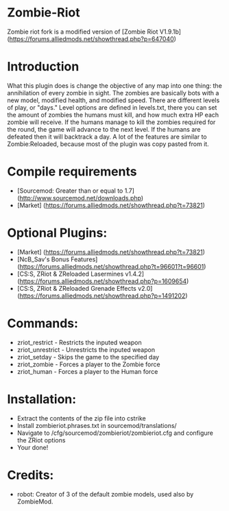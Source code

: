 # Zombie-Riot
Zombie riot fork is a modified version of [Zombie Riot V1.9.1b] (https://forums.alliedmods.net/showthread.php?p=647040)

# Introduction
What this plugin does is change the objective of any map into one thing: the annihilation of every zombie in sight. The zombies are basically bots with a new model, modified health, and modified speed. There are different levels of play, or "days." Level options are defined in levels.txt, there you can set the amount of zombies the humans must kill, and how much extra HP each zombie will receive. If the humans manage to kill the zombies required for the round, the game will advance to the next level. If the humans are defeated then it will backtrack a day. A lot of the features are similar to Zombie:Reloaded, because most of the plugin was copy pasted from it.

# Compile requirements
*   [Sourcemod: Greater than or equal to 1.7] (http://www.sourcemod.net/downloads.php)
*   [Market] (https://forums.alliedmods.net/showthread.php?t=73821)

# Optional Plugins:
*   [Market] (https://forums.alliedmods.net/showthread.php?t=73821)
*   [NcB_Sav's Bonus Features] (https://forums.alliedmods.net/showthread.php?t=96601?t=96601)
*   [CS:S, ZRiot & ZReloaded Lasermines v1.4.2] (https://forums.alliedmods.net/showthread.php?p=1609654)
*   [CS:S, ZRiot & ZReloaded Grenade Effects v2.0] (https://forums.alliedmods.net/showthread.php?p=1491202)


# Commands:
*   zriot_restrict <weapon> - Restricts the inputed weapon
*   zriot_unrestrict <weapon> - Unrestricts the inputed weapon
*   zriot_setday <day> - Skips the game to the specified day
*   zriot_zombie <player> - Forces a player to the Zombie force
*   zriot_human <player> - Forces a player to the Human force

# Installation:
*   Extract the contents of the zip file into cstrike
*   Install zombieriot.phrases.txt in sourcemod/translations/
*   Navigate to <yourgamedir>/cfg/sourcemod/zombieriot/zombieriot.cfg and configure the ZRiot options
*   Your done!

# Credits:
*   robot: Creator of 3 of the default zombie models, used also by ZombieMod.